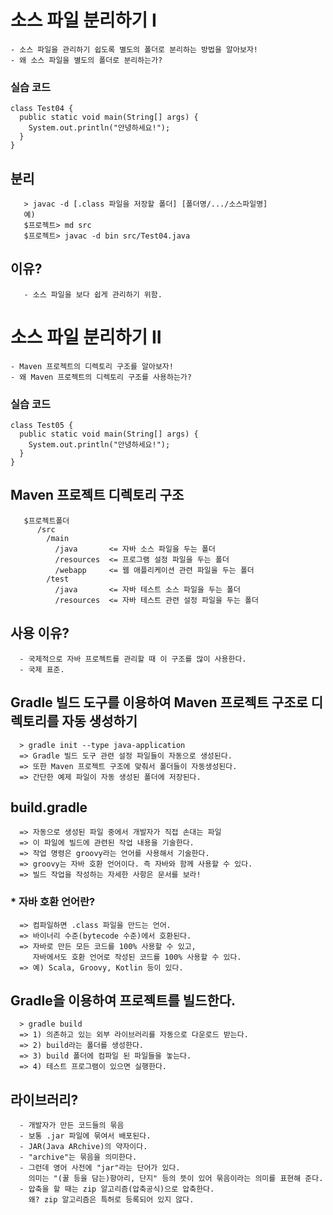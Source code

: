 # 소스 파일 분리하기 Ⅰ

```
- 소스 파일을 관리하기 쉽도록 별도의 폴더로 분리하는 방법을 알아보자!
- 왜 소스 파일을 별도의 폴더로 분리하는가?
```

### 실습 코드

```
class Test04 {
  public static void main(String[] args) {
    System.out.println("안녕하세요!");
  }
}
```

## 분리 

```
   > javac -d [.class 파일을 저장할 폴더] [폴더명/.../소스파일명]
   예)
   $프로젝트> md src
   $프로젝트> javac -d bin src/Test04.java
```

## 이유?

```
   - 소스 파일을 보다 쉽게 관리하기 위함.
```

# 소스 파일 분리하기 II

```
- Maven 프로젝트의 디렉토리 구조를 알아보자!
- 왜 Maven 프로젝트의 디렉토리 구조를 사용하는가?
```

### 실습 코드

```
class Test05 {
  public static void main(String[] args) {
    System.out.println("안녕하세요!");
  }
}
```

## Maven 프로젝트 디렉토리 구조

```
   $프로젝트폴더
      /src
        /main
          /java       <= 자바 소스 파일을 두는 폴더
          /resources  <= 프로그램 설정 파일을 두는 폴더
          /webapp     <= 웹 애플리케이션 관련 파일을 두는 폴더 
        /test
          /java       <= 자바 테스트 소스 파일을 두는 폴더
          /resources  <= 자바 테스트 관련 설정 파일을 두는 폴더
```

## 사용 이유?

```
  - 국제적으로 자바 프로젝트를 관리할 때 이 구조를 많이 사용한다.
  - 국제 표준.
```

## Gradle 빌드 도구를 이용하여 Maven 프로젝트 구조로 디렉토리를 자동 생성하기

```
  > gradle init --type java-application
  => Gradle 빌드 도구 관련 설정 파일들이 자동으로 생성된다.
  => 또한 Maven 프로젝트 구조에 맞춰서 폴더들이 자동생성된다.
  => 간단한 예제 파일이 자동 생성된 폴더에 저장된다.
```

##  build.gradle

```
  => 자동으로 생성된 파일 중에서 개발자가 직접 손대는 파일
  => 이 파일에 빌드에 관련된 작업 내용을 기술한다.
  => 작업 명령은 groovy라는 언어를 사용해서 기술한다.
  => groovy는 자바 호환 언어이다. 즉 자바와 함께 사용할 수 있다.
  => 빌드 작업을 작성하는 자세한 사항은 문서를 보라!
```

### * 자바 호환 언어란?

```
  => 컴파일하면 .class 파일을 만드는 언어.
  => 바이너리 수준(bytecode 수준)에서 호환된다.
  => 자바로 만든 모든 코드를 100% 사용할 수 있고,
     자바에서도 호환 언어로 작성된 코드를 100% 사용할 수 있다.
  => 예) Scala, Groovy, Kotlin 등이 있다.
```
   
## Gradle을 이용하여 프로젝트를 빌드한다.

```
  > gradle build
  => 1) 의존하고 있는 외부 라이브러리를 자동으로 다운로드 받는다.
  => 2) build라는 폴더를 생성한다.
  => 3) build 폴더에 컴파일 된 파일들을 놓는다.
  => 4) 테스트 프로그램이 있으면 실행한다.
```

## 라이브러리?

```
  - 개발자가 만든 코드들의 묶음
  - 보통 .jar 파일에 묶여서 배포된다.
  - JAR(Java ARchive)의 약자이다.
  - "archive"는 묶음을 의미한다.
  - 그런데 영어 사전에 "jar"라는 단어가 있다.
    의미는 "(꿀 등을 담는)항아리, 단지" 등의 뜻이 있어 묶음이라는 의미를 표현해 준다.
  - 압축을 할 때는 zip 알고리즘(압축공식)으로 압축한다.
    왜? zip 알고리즘은 특허로 등록되어 있지 않다.
```